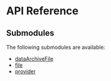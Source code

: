 # API Reference <a name="API Reference" id="api-reference"></a>

## Submodules <a name="Submodules" id="submodules"></a>

The following submodules are available:

- [dataArchiveFile](./dataArchiveFile.java.md)
- [file](./file.java.md)
- [provider](./provider.java.md)





